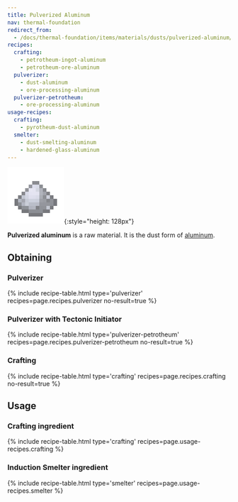 ```yaml
---
title: Pulverized Aluminum
nav: thermal-foundation
redirect_from:
  - /docs/thermal-foundation/items/materials/dusts/pulverized-aluminum/
recipes:
  crafting:
    - petrotheum-ingot-aluminum
    - petrotheum-ore-aluminum
  pulverizer:
    - dust-aluminum
    - ore-processing-aluminum
  pulverizer-petrotheum:
    - ore-processing-aluminum
usage-recipes:
  crafting:
    - pyrotheum-dust-aluminum
  smelter:
    - dust-smelting-aluminum
    - hardened-glass-aluminum
---
```


![Pulverized aluminum](/assets/images/thermal-foundation/dust-aluminum.png){:style="height: 128px"}


**Pulverized aluminum** is a raw material. It is the dust form of
[aluminum](/docs/aluminum-ingot/).


Obtaining
---------

### Pulverizer
{% include recipe-table.html type='pulverizer' recipes=page.recipes.pulverizer no-result=true %}

### Pulverizer with Tectonic Initiator
{% include recipe-table.html type='pulverizer-petrotheum' recipes=page.recipes.pulverizer-petrotheum no-result=true %}

### Crafting
{% include recipe-table.html type='crafting' recipes=page.recipes.crafting no-result=true %}


Usage
-----

### Crafting ingredient
{% include recipe-table.html type='crafting' recipes=page.usage-recipes.crafting %}

### Induction Smelter ingredient
{% include recipe-table.html type='smelter' recipes=page.usage-recipes.smelter %}
